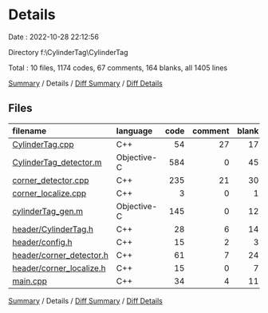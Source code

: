 # Details

Date : 2022-10-28 22:12:56

Directory f:\\CylinderTag\\CylinderTag

Total : 10 files,  1174 codes, 67 comments, 164 blanks, all 1405 lines

[Summary](results.md) / Details / [Diff Summary](diff.md) / [Diff Details](diff-details.md)

## Files
| filename | language | code | comment | blank | total |
| :--- | :--- | ---: | ---: | ---: | ---: |
| [CylinderTag.cpp](/CylinderTag.cpp) | C++ | 54 | 27 | 17 | 98 |
| [CylinderTag_detector.m](/CylinderTag_detector.m) | Objective-C | 584 | 0 | 45 | 629 |
| [corner_detector.cpp](/corner_detector.cpp) | C++ | 235 | 21 | 30 | 286 |
| [corner_localize.cpp](/corner_localize.cpp) | C++ | 3 | 0 | 1 | 4 |
| [cylinderTag_gen.m](/cylinderTag_gen.m) | Objective-C | 145 | 0 | 12 | 157 |
| [header/CylinderTag.h](/header/CylinderTag.h) | C++ | 28 | 6 | 14 | 48 |
| [header/config.h](/header/config.h) | C++ | 15 | 2 | 3 | 20 |
| [header/corner_detector.h](/header/corner_detector.h) | C++ | 61 | 7 | 24 | 92 |
| [header/corner_localize.h](/header/corner_localize.h) | C++ | 15 | 0 | 7 | 22 |
| [main.cpp](/main.cpp) | C++ | 34 | 4 | 11 | 49 |

[Summary](results.md) / Details / [Diff Summary](diff.md) / [Diff Details](diff-details.md)
